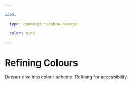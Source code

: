 ```yaml
---

icon: 

  type: openmoji:rainbow-hexagon

  color: pink

---
```


# Refining Colours

Deeper dive into colour scheme. Refining for accessibility.  